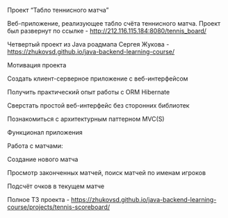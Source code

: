 Проект “Табло теннисного матча”

Веб-приложение, реализующее табло счёта теннисного матча.
Проект был развернут по ссылке - http://212.116.115.184:8080/tennis_board/

Четвертый проект из Java роадмапа Сергея Жукова - https://zhukovsd.github.io/java-backend-learning-course/

Мотивация проекта 

Создать клиент-серверное приложение с веб-интерфейсом

Получить практический опыт работы с ORM Hibernate

Сверстать простой веб-интерфейс без сторонних библиотек

Познакомиться с архитектурным паттерном MVC(S)




Функционал приложения 

Работа с матчами:

Создание нового матча

Просмотр законченных матчей, поиск матчей по именам игроков

Подсчёт очков в текущем матче


Полное ТЗ проекта - https://zhukovsd.github.io/java-backend-learning-course/projects/tennis-scoreboard/
